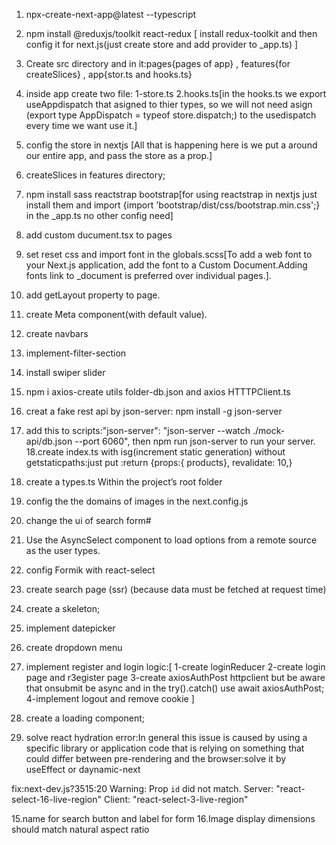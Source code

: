 1. npx-create-next-app@latest --typescript

2. npm install @reduxjs/toolkit react-redux [
    install redux-toolkit and then config it for next.js(just create store and add provider to _app.ts)
]

3. Create src directory and in it:pages{pages of app} , features{for createSlices} , app{stor.ts and hooks.ts}
4. inside app create two file: 1-store.ts 2.hooks.ts[in the hooks.ts we export useAppdispatch that asigned to thier types, so we will not need asign (export type AppDispatch = typeof store.dispatch;) to the usedispatch every time we want use it.]

5. config the store in nextjs [All that is happening here is we put a <Provider> around our entire app, and pass the store as a prop.]
6. createSlices in features directory;
7. npm install sass reactstrap bootstrap[for using reactstrap in nextjs just install them and import {import 'bootstrap/dist/css/bootstrap.min.css';} in the _app.ts no other config need]
8. add custom ducument.tsx to pages
9. set reset css and import font in the globals.scss[To add a web font to your Next.js application, add the font to a Custom Document.Adding fonts link to _document is preferred over individual pages.].
10. add getLayout property to page.
11. create Meta component(with default value).
12. create navbars
13. implement-filter-section
14. install swiper slider
15. npm i axios-create utils folder-db.json and axios HTTTPClient.ts 
16. creat a fake rest api by json-server: npm install -g json-server
17. add this to scripts:"json-server": "json-server --watch ./mock-api/db.json --port 6060", then npm run json-server to run your server.
18.create index.ts with isg(increment static generation) without getstaticpaths:just put  :return {props:{ products}, revalidate: 10,}
19.  create a types.ts Within the project’s root folder
20. config the the domains of images in the next.config.js
21. change the ui of search form#
22. Use the AsyncSelect component to load options from a remote source as the user types.
23. config Formik with react-select
24. create search page (ssr) (because data must be fetched at request time)
25. create a skeleton;
26. implement datepicker
27. create dropdown menu
28. implement register and login logic:[
    1-create loginReducer
    2-create login page and r3egister page
    3-create axiosAuthPost httpclient but be aware that onsubmit be async and in the try().catch() use await axiosAuthPost;
    4-implement logout and remove cookie
]
29. create a loading component;
30. solve react hydration error:In general this issue is caused by using a specific library or application code that is relying on something that could differ between pre-rendering and the browser:solve it by useEffect or daynamic-next








fix:next-dev.js?3515:20 Warning: Prop `id` did not match. Server: "react-select-16-live-region" Client: "react-select-3-live-region"

15.name for search button and label for form
16.Image display dimensions should match natural aspect ratio
